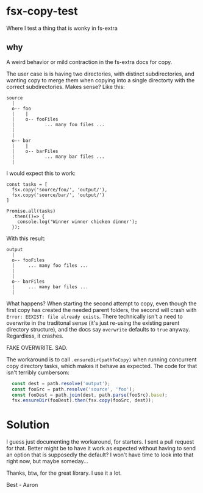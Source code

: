 # fsx-copy-test
Where I test a thing that is wonky in fs-extra

## why
A weird behavior or mild contraction in the fs-extra docs for copy.

The user case is is having two directories, with distinct subdirectories, and
wanting copy to merge them when copying into a single directorty with the
correct subdirectories.  Makes sense?  Like this:

```
source
  |
  o-- foo
  |    |
  |    o-- fooFiles
  |           ... many foo files ...
  |       
  |
  o-- bar
  |    |
  |    o-- barFiles
  |           ... many bar files ...
  |       
```    

I would expect this to work:  

```
const tasks = [
  fsx.copy('source/foo/', 'output/'),
  fsx.copy('source/bar/', 'output/')
]

Promise.all(tasks)
  .then(()=> {
    console.log('Winner winner chicken dinner');
  });

```

With this result:

```
output
  |
  o-- fooFiles
  |     ... many foo files ...
  |       
  |
  o-- barFiles
  |     ... many bar files ...
  | 

```  

What happens?  When starting the second attempt to copy, even though the first copy has created the needed parent folders, the second will crash with `Error: EEXIST: file already exists`.  There technically isn't a need to overwrite in the traditonal sense (it's just re-using the existing parent directory structure), and the docs say `overwrite` defaults to `true` anyway.  Regardless, it crashes.  

FAKE OVERWRITE.  SAD.

The workaround is to call `.ensureDir(pathToCopy)` when running concurrent copy directory tasks, which makes it behave as expected.  The code for that isn't terribly cumbersom:
```js
  const dest = path.resolve('output');
  const fooSrc = path.resolve('source', 'foo');
  const fooDest = path.join(dest, path.parse(fooSrc).base);
  fsx.ensureDir(fooDest).then(fsx.copy(fooSrc, dest));
```

# Solution
I guess just documenting the workaround, for starters.  I sent a pull request for that.  Better might be to have it work as expected without having to send an option that is supposedly the default?  I won't have time to look into that right now, but maybe someday...

Thanks, btw, for the great library.  I use it a lot. 

Best - Aaron
